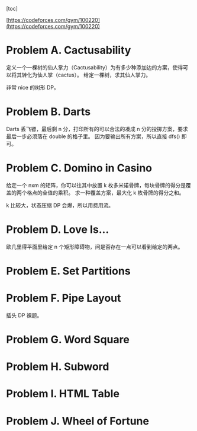 [toc]

[https://codeforces.com/gym/100220](https://codeforces.com/gym/100220)

# Problem A. Cactusability
定义一个一棵树的仙人掌力（Cactusability）为有多少种添加边的方案，使得可以将其转化为仙人掌（cactus）。
给定一棵树，求其仙人掌力。

非常 nice 的树形 DP。

# Problem B. Darts
Darts 丢飞镖，最后剩 n 分，打印所有的可以合法的凑成 n 分的投掷方案，要求最后一步必须落在 double 的格子里。 因为要输出所有方案，所以直接 dfs() 即可。

# Problem C. Domino in Casino
给定一个 nxm 的矩阵，你可以往其中放置 k 枚多米诺骨牌，每块骨牌的得分是覆盖的两个格点的全值的乘积。
求一种覆盖方案，最大化 k 枚骨牌的得分之和。

k 比较大，状态压缩 DP 会爆，所以用费用流。

# Problem D. Love Is...
欧几里得平面里给定 n 个矩形障碍物，问是否存在一点可以看到给定的两点。

# Problem E. Set Partitions


# Problem F. Pipe Layout
插头 DP 裸题。

# Problem G. Word Square


# Problem H. Subword

# Problem I. HTML Table


# Problem J. Wheel of Fortune

